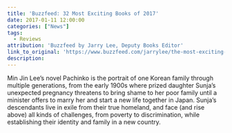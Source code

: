 ```yaml
---
title: 'Buzzfeed: 32 Most Exciting Books of 2017'
date: 2017-01-11 12:00:00
categories: ["News"]
tags:
  - Reviews
attribution: 'Buzzfeed by Jarry Lee, Deputy Books Editor'
link_to_original: 'https://www.buzzfeed.com/jarrylee/the-most-exciting-books-coming-in-2017?utm_term=.vkO8mp8W1#.lnp6qK6Rn'
description:
---
```



Min Jin Lee’s novel Pachinko is the portrait of one Korean family through multiple generations, from the early 1900s where prized daughter Sunja’s unexpected pregnancy threatens to bring shame to her poor family until a minister offers to marry her and start a new life together in Japan. Sunja’s descendants live in exile from their true homeland, and face (and rise above) all kinds of challenges, from poverty to discrimination, while establishing their identity and family in a new country.